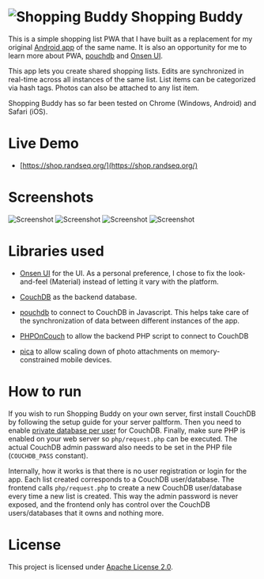 # ![Shopping Buddy](https://shop.randseq.org/favicon.png "Logo") Shopping Buddy

This is a simple shopping list PWA that I have built as a replacement for my original [Android app](https://play.google.com/store/apps/details?id=com.sevencoins.shoppingbuddy) of the same name. It is also an opportunity for me to learn more about PWA, [pouchdb](https://pouchdb.com/) and [Onsen UI](https://onsen.io).

This app lets you create shared shopping lists. Edits are synchronized in real-time across all instances of the same list. List items can be categorized via hash tags. Photos can also be attached to any list item.

Shopping Buddy has so far been tested on Chrome (Windows, Android) and Safari (iOS).

# Live Demo

* [https://shop.randseq.org/](https://shop.randseq.org/)

# Screenshots
![Screenshot](https://shop.randseq.org/screenshots/screenshot01.png "Screenshot 1")
![Screenshot](https://shop.randseq.org/screenshots/screenshot02.png "Screenshot 2")
![Screenshot](https://shop.randseq.org/screenshots/screenshot03.png "Screenshot 3")
![Screenshot](https://shop.randseq.org/screenshots/screenshot04.png "Screenshot 4") 

# Libraries used

* [Onsen UI](https://onsen.io) for the UI. As a personal preference, I chose to fix the look-and-feel (Material) instead of letting it vary with the platform. 

* [CouchDB](http://couchdb.apache.org) as the backend database.

* [pouchdb](https://pouchdb.com/) to connect to CouchDB in Javascript. This helps take care of the synchronization of data between different instances of the app.

* [PHPOnCouch](https://php-on-couch.readthedocs.io/) to allow the backend PHP script to connect to CouchDB

* [pica](https://github.com/nodeca/pica) to allow scaling down of photo attachments on memory-constrained mobile devices.

# How to run

If you wish to run Shopping Buddy on your own server, first install CouchDB by following the setup guide for your server paltform. Then you need to enable [private database per user](https://docs.couchdb.org/en/stable/config/couch-peruser.html) for CouchDB. Finally, make sure PHP is enabled on your web server so  ```php/request.php``` can be executed. The actual CouchDB admin passward also needs to be set in the PHP file (```COUCHDB_PASS``` constant).

Internally, how it works is that there is no user registration or login for the app. Each list created corresponds to a CouchDB user/database. The frontend calls ```php/request.php``` to create a new CouchDB user/database every time a new list is created. This way the admin password is never exposed, and the frontend only has control over the CouchDB users/databases that it owns and nothing more.

# License

This project is licensed under [Apache License 2.0](https://www.apache.org/licenses/LICENSE-2.0).